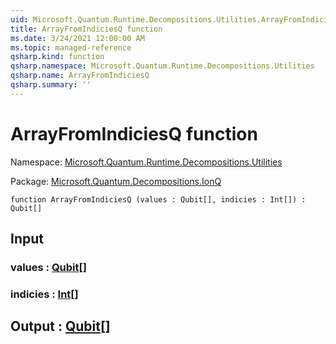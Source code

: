 ```yaml
---
uid: Microsoft.Quantum.Runtime.Decompositions.Utilities.ArrayFromIndiciesQ
title: ArrayFromIndiciesQ function
ms.date: 3/24/2021 12:00:00 AM
ms.topic: managed-reference
qsharp.kind: function
qsharp.namespace: Microsoft.Quantum.Runtime.Decompositions.Utilities
qsharp.name: ArrayFromIndiciesQ
qsharp.summary: ''
---
```


# ArrayFromIndiciesQ function

Namespace: [Microsoft.Quantum.Runtime.Decompositions.Utilities](xref:Microsoft.Quantum.Runtime.Decompositions.Utilities)

Package: [Microsoft.Quantum.Decompositions.IonQ](https://nuget.org/packages/Microsoft.Quantum.Decompositions.IonQ)




```qsharp
function ArrayFromIndiciesQ (values : Qubit[], indicies : Int[]) : Qubit[]
```


## Input

### values : [Qubit](xref:microsoft.quantum.lang-ref.qubit)[]




### indicies : [Int](xref:microsoft.quantum.lang-ref.int)[]





## Output : [Qubit](xref:microsoft.quantum.lang-ref.qubit)[]

